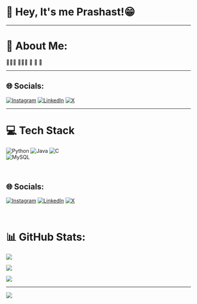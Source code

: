 # 👋 Hey, It's me Prashast!😁 
---

# 💫 About Me:
👩🏻‍💻 
👩🏻‍🎓 
🎨
🌷 
💭 
<br>

---

## 🌐 Socials:
[![Instagram](https://img.shields.io/badge/Instagram-%23E4405F.svg?logo=Instagram&logoColor=white)](https://instagram.com/_prashast_srivastava_)
[![LinkedIn](https://img.shields.io/badge/LinkedIn-%230077B5.svg?logo=linkedin&logoColor=white)](https://linkedin.com/in/prashast-srivastava) 
[![X](https://img.shields.io/badge/X-black.svg?logo=X&logoColor=white)](https://x.com/@_real_prashast_) 
<br>

---

# 💻 Tech Stack
![Python](https://img.shields.io/badge/python-3670A0?style=for-the-badge&logo=python&logoColor=ffdd54)
![Java](https://img.shields.io/badge/java-%23ED8B00.svg?style=for-the-badge&logo=openjdk&logoColor=white)
![C](https://img.shields.io/badge/c-%2300599C.svg?style=for-the-badge&logo=c&logoColor=white)<br/>
![MySQL](https://img.shields.io/badge/mysql-4479A1.svg?style=for-the-badge&logo=mysql&logoColor=white)

<br>


## 🌐 Socials:

[![Instagram](https://img.shields.io/badge/Instagram-%23E4405F.svg?logo=Instagram&logoColor=white)](https://instagram.com/_prashast_srivastava_) [![LinkedIn](https://img.shields.io/badge/LinkedIn-%230077B5.svg?logo=linkedin&logoColor=white)](https://linkedin.com/in/prashast-srivastava) [![X](https://img.shields.io/badge/X-black.svg?logo=X&logoColor=white)](https://x.com/@_real_prashast_) 

<br>



# 📊 GitHub Stats:

![](https://github-readme-stats.vercel.app/api?username=Prashast-Srivastava&theme=dark&hide_border=false&include_all_commits=false&count_private=false)<br/>

![](https://github-readme-streak-stats.herokuapp.com/?user=Prashast-Srivastava&theme=dark&hide_border=false)<br/>

![](https://github-readme-stats.vercel.app/api/top-langs/?username=Prashast-Srivastava&theme=dark&hide_border=false&include_all_commits=false&count_private=false&layout=compact)



---

[![](https://visitcount.itsvg.in/api?id=Prashast-Srivastava&icon=0&color=0)](https://visitcount.itsvg.in)

